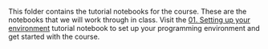 This folder contains the tutorial notebooks for the course. These are the notebooks that we will work through in class.
Visit the [01. Setting up your environment](Assignments/00_Getting_Started.md) tutorial notebook to set up your programming environment and get started with the course.
